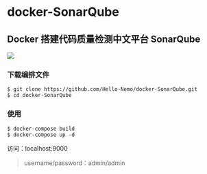 # docker-SonarQube

## Docker 搭建代码质量检测中文平台 SonarQube

![](http://upload-images.jianshu.io/upload_images/3280289-c3271805ee10ab85.png?imageMogr2/auto-orient/strip%7CimageView2/2/w/1240)

### 下载编排文件
```
$ git clone https://github.com/Hello-Nemo/docker-SonarQube.git
$ cd docker-SonarQube
```
### 使用
```
$ docker-compose build
$ docker-compose up -d 
```
访问：localhost:9000
> username/password：admin/admin

